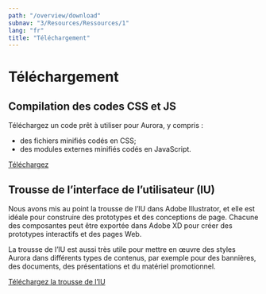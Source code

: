 ```yaml
---
path: "/overview/download"
subnav: "3/Resources/Ressources/1"
lang: "fr"
title: "Téléchargement"
---
```


<helmet>
<title> Téléchargement - Aurora Design System </title>
</helmet>

# Téléchargement

## Compilation des codes CSS et JS

Téléchargez un code prêt à utiliser pour Aurora, y compris :
* des fichiers minifiés codés en CSS;
* des modules externes minifiés codés en JavaScript.

<a class="btn btn-secondary" href="/static/aurora.zip" download>Téléchargez</a>

## Trousse de l’interface de l’utilisateur (IU)

Nous avons mis au point la trousse de l’IU dans Adobe Illustrator, et elle est idéale pour construire des prototypes et des conceptions de page. Chacune des composantes peut être exportée dans Adobe XD pour créer des prototypes interactifs et des pages Web.

La trousse de l’IU est aussi très utile pour mettre en œuvre des styles Aurora dans différents types de contenus, par exemple pour des bannières, des documents, des présentations et du matériel promotionnel.

<a class="btn btn-secondary" href="https://github.com/gctools-outilsgc/design-system/blob/master/master_ui_kit.ai" target="_blank">Téléchargez la trousse de l’IU</a>
